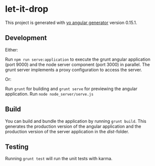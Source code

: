 # let-it-drop

This project is generated with [yo angular generator](https://github.com/yeoman/generator-angular)
version 0.15.1.

## Development

Either:

Run `npm run serve:application` to execute the grunt angular application (port 9000) and the node server component (port 3000) in parallel.
The grunt server implements a proxy configuration to access the server.

Or:

Run `grunt` for building and `grunt serve` for previewing the angular application.
Run `node node_server/serve.js`

## Build

You can build and bundle the application by running `grunt build`.
This generates the production version of the angular application and the production version of the server application in the _dist_-folder.

## Testing

Running `grunt test` will run the unit tests with karma.
